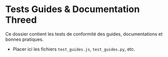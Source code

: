 # Tests Guides & Documentation Threed

Ce dossier contient les tests de conformité des guides, documentations et bonnes pratiques.

- Placer ici les fichiers `test_guides.js`, `test_guides.py`, etc.

